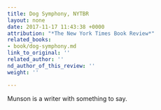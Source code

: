 ```yaml
---
title: Dog Symphony, NYTBR
layout: none
date: 2017-11-17 11:43:38 +0000
attribution: "*The New York Times Book Review*"
related_books:
- book/dog-symphony.md
link_to_original: ''
related_author: ''
nd_author_of_this_review: ''
weight: ''

---
```

Munson is a writer with something to say.